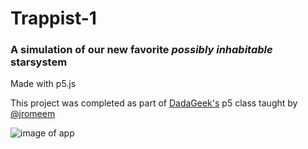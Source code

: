 # Trappist-1
### A simulation of our new favorite *possibly inhabitable* starsystem

Made with p5.js

This project was completed as part of [DadaGeek's](http://www.dadageek.com/) p5 class taught by [@jromeem](https://github.com/jromeem)

![image of app](https://github.com/peechiz/trappist/blob/master/trappist.png)

